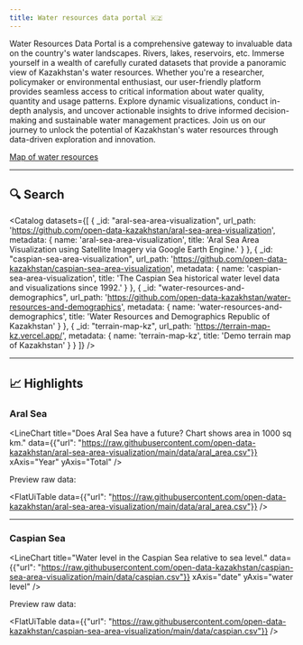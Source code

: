 ```yaml
---
title: Water resources data portal 🇰🇿
---
```


Water Resources Data Portal is a comprehensive gateway to invaluable data on the country's water landscapes. Rivers, lakes, reservoirs, etc. Immerse yourself in a wealth of carefully curated datasets that provide a panoramic view of Kazakhstan's water resources. Whether you're a researcher, policymaker or environmental enthusiast, our user-friendly platform provides seamless access to critical information about water quality, quantity and usage patterns. Explore dynamic visualizations, conduct in-depth analysis, and uncover actionable insights to drive informed decision-making and sustainable water management practices. Join us on our journey to unlock the potential of Kazakhstan's water resources through data-driven exploration and innovation.

[Map of water resources](/map)

---

## 🔍 Search

<Catalog
  datasets={[
    {
      _id: "aral-sea-area-visualization",
      url_path: 'https://github.com/open-data-kazakhstan/aral-sea-area-visualization',
      metadata: {
        name: 'aral-sea-area-visualization',
        title: 'Aral Sea Area Visualization using Satellite Imagery via Google Earth Engine.'
      }
    },
    {
      _id: "caspian-sea-area-visualization",
      url_path: 'https://github.com/open-data-kazakhstan/caspian-sea-area-visualization',
      metadata: {
        name: 'caspian-sea-area-visualization',
        title: 'The Caspian Sea historical water level data and visualizations since 1992.'
      }
    },
    {
      _id: "water-resources-and-demographics",
      url_path: 'https://github.com/open-data-kazakhstan/water-resources-and-demographics',
      metadata: {
        name: 'water-resources-and-demographics',
        title: 'Water Resources and Demographics Republic of Kazakhstan'
      }
    },
    {
      _id: "terrain-map-kz",
      url_path: 'https://terrain-map-kz.vercel.app/',
      metadata: {
        name: 'terrain-map-kz',
        title: 'Demo terrain map of Kazakhstan'
      }
    }
  ]}
/>

---

## 📈 Highlights

### Aral Sea

<LineChart
  title="Does Aral Sea have a future? Chart shows area in 1000 sq km."
  data={{"url": "https://raw.githubusercontent.com/open-data-kazakhstan/aral-sea-area-visualization/main/data/aral_area.csv"}}
  xAxis="Year"
  yAxis="Total"
/>

Preview raw data:

<FlatUiTable data={{"url": "https://raw.githubusercontent.com/open-data-kazakhstan/aral-sea-area-visualization/main/data/aral_area.csv"}} />

---

### Caspian Sea

<LineChart
  title="Water level in the Caspian Sea relative to sea level."
  data={{"url": "https://raw.githubusercontent.com/open-data-kazakhstan/caspian-sea-area-visualization/main/data/caspian.csv"}}
  xAxis="date"
  yAxis="water level"
/>

Preview raw data:

<FlatUiTable data={{"url": "https://raw.githubusercontent.com/open-data-kazakhstan/caspian-sea-area-visualization/main/data/caspian.csv"}} />
